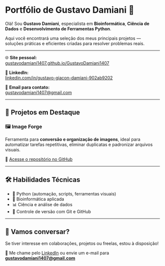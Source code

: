 # Portfólio de Gustavo Damiani 🚀

Olá! Sou **Gustavo Damiani**, especialista em **Bioinformática**, **Ciência de Dados** e **Desenvolvimento de Ferramentas Python**.

Aqui você encontrará uma seleção dos meus principais projetos — soluções práticas e eficientes criadas para resolver problemas reais.

---

🌐 **Site pessoal:**  
[gustavodamiani1407.github.io/GustavoDamiani1407](https://gustavodamiani1407.github.io/GustavoDamiani1407/)

💼 **LinkedIn:**  
[linkedin.com/in/gustavo-giacon-damiani-902ab9202](https://www.linkedin.com/in/gustavo-giacon-damiani-902ab9202)

📧 **Email para contato:**  
gustavodamiani1407@gmail.com

---

## 🧩 Projetos em Destaque

### 🖼 **Image Forge**
Ferramenta para **conversão e organização de imagens**, ideal para automatizar tarefas repetitivas, eliminar duplicatas e padronizar arquivos visuais.

🔗 [Acesse o repositório no GitHub](https://github.com/gustavodamiani/Image-Forge)

---

## 🛠️ Habilidades Técnicas

- 🐍 Python (automação, scripts, ferramentas visuais)
- 🧬 Bioinformática aplicada
- 📊 Ciência e análise de dados
- 🔄 Controle de versão com Git e GitHub

---

## 🤝 Vamos conversar?

Se tiver interesse em colaborações, projetos ou freelas, estou à disposição!

📩 Me chame pelo [LinkedIn](https://www.linkedin.com/in/gustavo-giacon-damiani-902ab9202) ou envie um e-mail para  
**gustavodamiani1407@gmail.com**
